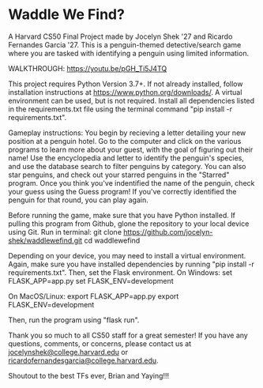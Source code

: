 # Waddle We Find?
A Harvard CS50 Final Project made by Jocelyn Shek '27 and Ricardo Fernandes Garcia '27. This is a penguin-themed detective/search game where you are tasked with identifying a penguin using limited information.

WALKTHROUGH: https://youtu.be/pGH_Ti5J4TQ

This project requires Python Version 3.7+. If not already installed, follow installation instructions at https://www.python.org/downloads/. A virtual environment can be used, but is not required. Install all dependencies listed in the requirements.txt file using the terminal command "pip install -r requirements.txt".

Gameplay instructions: You begin by recieving a letter detailing your new position at a penguin hotel. Go to the computer and click on the various programs to learn more about your guest, with the goal of figuring out their name! Use the encyclopedia and letter to identify the penguin's species, and use the database search to filter penguins by category. You can also star penguins, and check out your starred penguins in the "Starred" program. Once you think you've indentified the name of the penguin, check your guess using the Guess program! If you've correctly identified the penguin for that round, you can play again.

Before running the game, make sure that you have Python installed. If pulling this program from Github, glone the repository to your local device using Git. Run in terminal:
git clone https://github.com/jocelyn-shek/waddlewefind.git
cd waddlewefind

Depending on your device, you may need to install a virtual environment. Again, make sure you have installed dependencies by running "pip install -r requirements.txt". Then, set the Flask environment.
On Windows:
set FLASK_APP=app.py
set FLASK_ENV=development

On MacOS/Linux:
export FLASK_APP=app.py
export FLASK_ENV=development

Then, run the program using "flask run".

Thank you so much to all CS50 staff for a great semester! If you have any questions, comments, or concerns, please contact us at jocelynshek@college.harvard.edu or ricardofernandesgarcia@college.harvard.edu.

Shoutout to the best TFs ever, Brian and Yaying!!!
